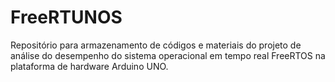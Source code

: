 # FreeRTUNOS
Repositório para armazenamento de códigos e materiais do projeto de análise do desempenho do sistema operacional em tempo real FreeRTOS na plataforma de hardware Arduino UNO.
